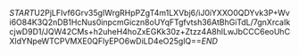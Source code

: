 $START$U2PjLFIvf6Grv35gIWrgRHpPZgT4m1LXVbj6/iJ0iYXXO0QDYvk3P+Wvi6O84K3Q2nDB1HcNus0inpcmGiczn8oUYqFTgfvtsh36AtBhGiTdL/7gnXrcaIkcjwD9D1/JQW42CMs+h2uheH4hoZxEGKk30z+Ztzz4A8hlLwJbCCC6eoUhCXldYNpeWTCPVMXE0QFlyEPO6wDiLD4eO25glQ==$END$